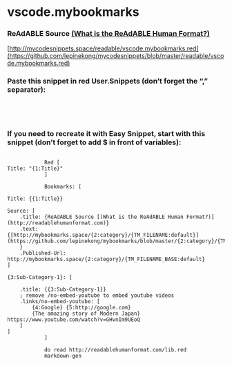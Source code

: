 
# vscode.mybookmarks


### ReAdABLE Source [(What is the ReAdABLE Human Format?)](http://readablehumanformat.com)

[http://mycodesnippets.space/readable/vscode.mybookmarks.red](https://github.com/lepinekong/mycodesnippets/blob/master/readable/vscode.mybookmarks.red)


### Paste this snippet in red User.Snippets (don’t forget the “,” separator):



```


        
```



### If you need to recreate it with Easy Snippet, start with this snippet (don’t forget to add $ in front of variables):



```

            Red [
Title: "{1:Title}"
            ]

            Bookmarks: [

Title: {{1:Title}}

Source: [
    .title: {ReAdABLE Source [(What is the ReAdABLE Human Format?)](http://readablehumanformat.com)}
    .text: {[http://mybookmarks.space/{2:category}/{TM_FILENAME:default}](https://github.com/lepinekong/mybookmarks/blob/master/{2:category}/{TM_FILENAME:default})
    }
    .Published-Url: http://mybookmarks.space/{2:category}/{TM_FILENAME_BASE:default}
]    

{3:Sub-Category-1}: [

    .title: {{3:Sub-Category-1}} 
    ; remove /no-embed-youtube to embed youtube videos
    .links/no-embed-youtube: [
        {4:Google} {5:http://google.com}
        {The amazing story of Modern Japan} https://www.youtube.com/watch?v=GHvnIm9UEoQ
    ] 
]
            ]

            do read http://readablehumanformat.com/lib.red
            markdown-gen               
        
```



